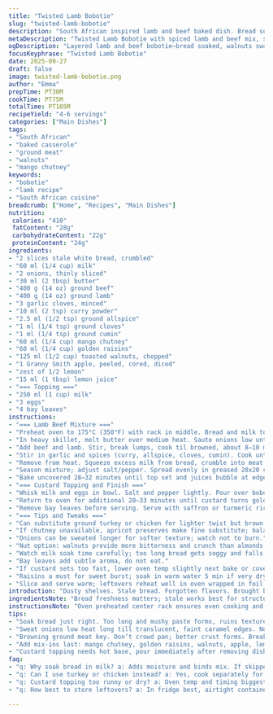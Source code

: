 ```yaml
---
title: "Twisted Lamb Bobotie"
slug: "twisted-lamb-bobotie"
description: "South African inspired lamb and beef baked dish. Bread soaked in milk, mixed with spiced meat, aromatic herbs and a creamy egg topping. Balanced sweet-savory notes with mango chutney and sultanas. A twist replacing almonds with walnuts to bring earthiness while keeping crunch. Four to six servings. Adjust spices to taste. A layered casserole with robust flavors and textured contrast. Cook temperatures flexible; watch browning and custard set visually. Serve with vibrant yellow rice or flatbread."
metaDescription: "Twisted Lamb Bobotie with spiced lamb and beef mix, soaked bread, walnuts replacing almonds, mango chutney sweetness, creamy custard baked golden. South African roots."
ogDescription: "Layered lamb and beef bobotie—bread soaked, walnuts swapped in, mango chutney, custard baked and golden. Notice scent, texture changes. South African classic with a twist."
focusKeyphrase: "Twisted Lamb Bobotie"
date: 2025-09-27
draft: false
image: twisted-lamb-bobotie.png
author: "Emma"
prepTime: PT30M
cookTime: PT75M
totalTime: PT105M
recipeYield: "4-6 servings"
categories: ["Main Dishes"]
tags:
- "South African"
- "baked casserole"
- "ground meat"
- "walnuts"
- "mango chutney"
keywords:
- "bobotie"
- "lamb recipe"
- "South African cuisine"
breadcrumb: ["Home", "Recipes", "Main Dishes"]
nutrition: 
 calories: "410"
 fatContent: "28g"
 carbohydrateContent: "22g"
 proteinContent: "24g"
ingredients:
- "2 slices stale white bread, crumbled"
- "60 ml (1/4 cup) milk"
- "2 onions, thinly sliced"
- "30 ml (2 tbsp) butter"
- "400 g (14 oz) ground beef"
- "400 g (14 oz) ground lamb"
- "3 garlic cloves, minced"
- "10 ml (2 tsp) curry powder"
- "2.5 ml (1/2 tsp) ground allspice"
- "1 ml (1/4 tsp) ground cloves"
- "1 ml (1/4 tsp) ground cumin"
- "60 ml (1/4 cup) mango chutney"
- "60 ml (1/4 cup) golden raisins"
- "125 ml (1/2 cup) toasted walnuts, chopped"
- "1 Granny Smith apple, peeled, cored, diced"
- "zest of 1/2 lemon"
- "15 ml (1 tbsp) lemon juice"
- "=== Topping ==="
- "250 ml (1 cup) milk"
- "3 eggs"
- "4 bay leaves"
instructions:
- "=== Lamb Beef Mixture ==="
- "Preheat oven to 175°C (350°F) with rack in middle. Bread and milk together. Let soak 10-15 minutes. Past attempts had too dry bobotie without this step. Soaked bread adds moisture and softness."
- "In heavy skillet, melt butter over medium heat. Saute onions low until translucent and just starting to caramelize, about 10 minutes. That sweet, nutty onion smell, keys depth."
- "Add beef and lamb. Stir, break lumps, cook til browned, about 8–10 minutes. Salt and pepper now, helps draw moisture and builds flavor. Do not crowd pan; you want browning, not steaming."
- "Stir in garlic and spices (curry, allspice, cloves, cumin). Cook until aromatic but not burnt, ~1 minute. Crucial to bloom spice oils here; skip and flavor falls flat."
- "Remove from heat. Squeeze excess milk from bread, crumble into meat mix. Fold in chutney, raisins, walnuts, diced apple, lemon zest and juice. The apple's crispness cuts richness; walnuts swap for almonds bring warmer earth tone. Past pokes at texture missed this nuance."
- "Season mixture; adjust salt/pepper. Spread evenly in greased 28x20 cm (11x8 inch) baking dish. Press firmly; avoids pockets and ensures even cooking."
- "Bake uncovered 28–32 minutes until top set and juices bubble at edges. Surface will firm but not dry."
- "=== Custard Topping and Finish ==="
- "Whisk milk and eggs in bowl. Salt and pepper lightly. Pour over bobotie immediately after removing from oven; should still be hot for custard to start setting. Arrange bay leaves decoratively."
- "Return to oven for additional 28–33 minutes until custard turns golden, edges slightly pulling away from dish, and jiggle is minimal. Test with toothpick, should come out clean but custard still supple. Avoid overbake or dryness."
- "Remove bay leaves before serving. Serve with saffron or turmeric rice for color contrast and mellow flavor."
- "=== Tips and Tweaks ==="
- "Can substitute ground turkey or chicken for lighter twist but brown separately for flavor depth."
- "If chutney unavailable, apricot preserves make fine substitute; balance sweetness with a dash of vinegar or lemon."
- "Onions can be sweated longer for softer texture; watch not to burn."
- "Nut option: walnuts provide more bitterness and crunch than almonds; skipped nuts altogether leads to less interesting texture."
- "Watch milk soak time carefully; too long bread gets soggy and falls apart when mixing."
- "Bay leaves add subtle aroma, do not eat."
- "If custard sets too fast, lower oven temp slightly next bake or cover loosely with foil."
- "Raisins a must for sweet burst; soak in warm water 5 min if very dry."
- "Slice and serve warm; leftovers reheat well in oven wrapped in foil."
introduction: "Dusty shelves. Stale bread. Forgotten flavors. Brought back to life. Spices wake old memories. Each step layering. Sizzle of onions in butter, golden and melting slow. Meat browning, encouraging deep aromas—never rush this part. The garlic and spice mix arrests senses, but careful not to scorch. Mixing soaked bread into meat, feels odd yet binds lush. Sweet counterpoint with mango chutney and raisins; apple chunks for surprise crunch. Nuts swapped last minute—almonds replaced by walnuts, richer, earthier punch. Egg custard seals, jelly-like custard forming over bubbling meat. Bay leaves floating, scent delicate but vital. Patience key, watch for that golden top. Not bland, not fussy, just hearty, layered, and honest. Tests done, tweaks noted. Real food, fuss-free but complex."
ingredientsNote: "Bread freshness matters; stale works best for structure without sogginess. Milk-soaking softens bread but control timing—too long and soggy mush forms, too short and dry pockets remain. Onions caramelize slowly for sweetness; patience here pays off dramatically. Swap ground beef or lamb for turkey or chicken if leaner but flavor dims unless browned aggressively. Spices toasted fresh bring warmth; pre-ground okay but less punch. Mango chutney’s fruity sweetness essential; apricot jam can stand in but add a touch of acidity. Walnuts offer more bite than almonds, deeper flavor; omit only if nut allergy dictates, but texture gets limp. Raisins swell if pre-soaked; they're the sweet pop needed. Lemon zest and juice brighten, never skip. Bay leaves release subtle herbal aroma during baking; remove before serving or risk fibrous bites."
instructionsNote: "Oven preheated center rack ensures even cooking and browning. Watch onions transform—translucent to light golden, sticky, fragrant. Meat browning step foundational; avoid crowding pan for proper sear. Garlic and spices added last to prevent burning—aroma jump starts quickly. Incorporate bread with all mix to hold moisture, binding texture. Distribute firmly in dish, avoids bubbling and collapse while baking. Initial 30-minute baking firms base, indicated by bubbling at sides and set edges. Custard topping—whisk eggs and milk until blended, seasoned. Pour while hot base still steamy for proper meld. Bay leaves arranged intentionally, infuse subtle depth; don’t eat. Final bake until custard golden, edges slightly pulling from pan; jiggle test reliable indicator. Foil tent if browning too fast, or oven temp slightly reduced. Let stand briefly after baking to let custard set fully for clean slicing. Reheat gently to keep moistness intact. Timing flexible but sensory cues paramount."
tips:
- "Soak bread just right. Too long and mushy paste forms, ruins texture. Too short and dry lumps. Use stale bread; better structure. Squeeze excess milk firmly. Adds moisture but won’t water down mix. Remember, bread acts binder and moisture holder. Timing crucial – 10-15 minutes works. Past tries forgot soak, bobotie was dry, crumbly, texture flat."
- "Sweat onions low heat long till translucent, faint caramel edges. No rush here; onion’s natural sugars slowly release, create nutty base aroma. Skip hard edges or raw taste. Use heavy pan, even heat. When onions shine and smell sweet, that’s signal. Past goes too fast, harsh onion smell ruins balance and mellowness fades."
- "Browning ground meat key. Don’t crowd pan; better crust forms. Break lumps with spatula. Brown separately if swap turkey or chicken, since leaner. Salt early, helps draw juices flavor. If skipped, meat steams, flavor dulled. Spices last; toast gently but not burnt. Garlic comes in now; burns quickly if added too soon. Burnt spice kills aroma."
- "Add mix-ins last: mango chutney, golden raisins, walnuts, apple, lemon juice and zest. Apple cuts richness with crispness. Walnuts swap almonds for earthier note, crunch intact. Raisins swell if pre-soaked. Skip or dry raisins dulls sweet burst. Adjust salt and pepper after mix; taste meat mix before baking. Consistency matters; firm press in dish avoids air pockets and uneven cooking."
- "Custard topping needs hot base, pour immediately after removing dish from oven. Bay leaves placed top, aroma subtle but important. Bake again till golden with slight jiggle. Test edges and toothpick carefully; custard too long becomes dry, too short runny. Lower oven if browns too fast, tent foil if needed. Remove bay leaves before serving—fibrous and bitter otherwise. Cool slightly before slicing; helps custard to set cleanly."
faq:
- "q: Why soak bread in milk? a: Adds moisture and binds mix. If skipped, bobotie dry. Timing matters; too long and bread mushy, ruining texture. Past batches failed without this step."
- "q: Can I use turkey or chicken instead? a: Yes, cook separately for browning. Leaner meats lack fat, flavor can be dull. Spice balance may shift. Moisture adjustment might be needed."
- "q: Custard topping too runny or dry? a: Oven temp and timing biggest factors. Pour on hot base to start setting. If too fast browning, lower temp or tent foil. Longer baking dries custard. Jiggle test tells when done."
- "q: How best to store leftovers? a: In fridge best, airtight container up to 3 days. Reheat gently in oven wrapped foil keeps moisture. Avoid microwave if possible; can dry custard. Freeze cooked dish okay but textures change some."

---
```

